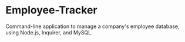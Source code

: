 # Employee-Tracker
 Command-line application to manage a company's employee database, using Node.js, Inquirer, and MySQL.
